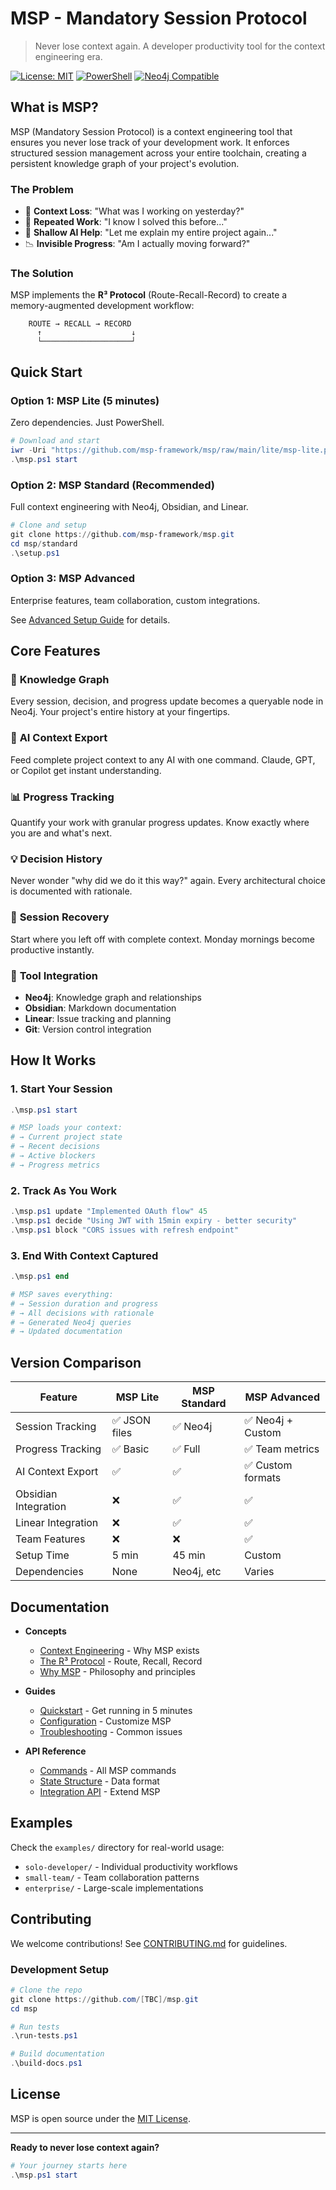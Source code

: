 # MSP - Mandatory Session Protocol

> Never lose context again. A developer productivity tool for the context engineering era.

[![License: MIT](https://img.shields.io/badge/License-MIT-yellow.svg)](https://opensource.org/licenses/MIT)
[![PowerShell](https://img.shields.io/badge/PowerShell-7%2B-blue)](https://github.com/PowerShell/PowerShell)
[![Neo4j Compatible](https://img.shields.io/badge/Neo4j-4.4%2B-green)](https://neo4j.com)

## What is MSP?

MSP (Mandatory Session Protocol) is a context engineering tool that ensures you never lose track of your development work. It enforces structured session management across your entire toolchain, creating a persistent knowledge graph of your project's evolution.

### The Problem

- 🤯 **Context Loss**: "What was I working on yesterday?"
- 🔄 **Repeated Work**: "I know I solved this before..."
- 🤖 **Shallow AI Help**: "Let me explain my entire project again..."
- 📉 **Invisible Progress**: "Am I actually moving forward?"

### The Solution

MSP implements the **R³ Protocol** (Route-Recall-Record) to create a memory-augmented development workflow:

```
    ROUTE → RECALL → RECORD
      ↑                    ↓
      └────────────────────┘
```

## Quick Start

### Option 1: MSP Lite (5 minutes)

Zero dependencies. Just PowerShell.

```powershell
# Download and start
iwr -Uri "https://github.com/msp-framework/msp/raw/main/lite/msp-lite.ps1" -OutFile "msp.ps1"
.\msp.ps1 start
```

### Option 2: MSP Standard (Recommended)

Full context engineering with Neo4j, Obsidian, and Linear.

```powershell
# Clone and setup
git clone https://github.com/msp-framework/msp.git
cd msp/standard
.\setup.ps1
```

### Option 3: MSP Advanced

Enterprise features, team collaboration, custom integrations.

See [Advanced Setup Guide](./advanced/README.md) for details.

## Core Features

### 🧠 **Knowledge Graph**
Every session, decision, and progress update becomes a queryable node in Neo4j. Your project's entire history at your fingertips.

### 🤖 **AI Context Export**
Feed complete project context to any AI with one command. Claude, GPT, or Copilot get instant understanding.

### 📊 **Progress Tracking**
Quantify your work with granular progress updates. Know exactly where you are and what's next.

### 💡 **Decision History**
Never wonder "why did we do it this way?" again. Every architectural choice is documented with rationale.

### 🔄 **Session Recovery**
Start where you left off with complete context. Monday mornings become productive instantly.

### 📝 **Tool Integration**
- **Neo4j**: Knowledge graph and relationships
- **Obsidian**: Markdown documentation
- **Linear**: Issue tracking and planning
- **Git**: Version control integration

## How It Works

### 1. Start Your Session
```powershell
.\msp.ps1 start

# MSP loads your context:
# → Current project state
# → Recent decisions
# → Active blockers
# → Progress metrics
```

### 2. Track As You Work
```powershell
.\msp.ps1 update "Implemented OAuth flow" 45
.\msp.ps1 decide "Using JWT with 15min expiry - better security"
.\msp.ps1 block "CORS issues with refresh endpoint"
```

### 3. End With Context Captured
```powershell
.\msp.ps1 end

# MSP saves everything:
# → Session duration and progress
# → All decisions with rationale
# → Generated Neo4j queries
# → Updated documentation
```

## Version Comparison

| Feature | MSP Lite | MSP Standard | MSP Advanced |
|---------|----------|--------------|--------------|
| Session Tracking | ✅ JSON files | ✅ Neo4j | ✅ Neo4j + Custom |
| Progress Tracking | ✅ Basic | ✅ Full | ✅ Team metrics |
| AI Context Export | ✅ | ✅ | ✅ Custom formats |
| Obsidian Integration | ❌ | ✅ | ✅ |
| Linear Integration | ❌ | ✅ | ✅ |
| Team Features | ❌ | ❌ | ✅ |
| Setup Time | 5 min | 45 min | Custom |
| Dependencies | None | Neo4j, etc | Varies |

## Documentation

- **Concepts**
  - [Context Engineering](./docs/concepts/context-engineering.md) - Why MSP exists
  - [The R³ Protocol](./docs/concepts/r3-protocol.md) - Route, Recall, Record
  - [Why MSP](./docs/concepts/why-msp.md) - Philosophy and principles

- **Guides**
  - [Quickstart](./docs/guides/quickstart.md) - Get running in 5 minutes
  - [Configuration](./docs/guides/configuration.md) - Customize MSP
  - [Troubleshooting](./docs/guides/troubleshooting.md) - Common issues

- **API Reference**
  - [Commands](./docs/api/commands.md) - All MSP commands
  - [State Structure](./docs/api/state-structure.md) - Data format
  - [Integration API](./docs/api/integration-api.md) - Extend MSP

## Examples

Check the `examples/` directory for real-world usage:

- `solo-developer/` - Individual productivity workflows
- `small-team/` - Team collaboration patterns
- `enterprise/` - Large-scale implementations

## Contributing

We welcome contributions! See [CONTRIBUTING.md](./CONTRIBUTING.md) for guidelines.

### Development Setup

```powershell
# Clone the repo
git clone https://github.com/[TBC]/msp.git
cd msp

# Run tests
.\run-tests.ps1

# Build documentation
.\build-docs.ps1
```


## License

MSP is open source under the [MIT License](./LICENSE).

---

**Ready to never lose context again?**

```powershell
# Your journey starts here
.\msp.ps1 start
```
